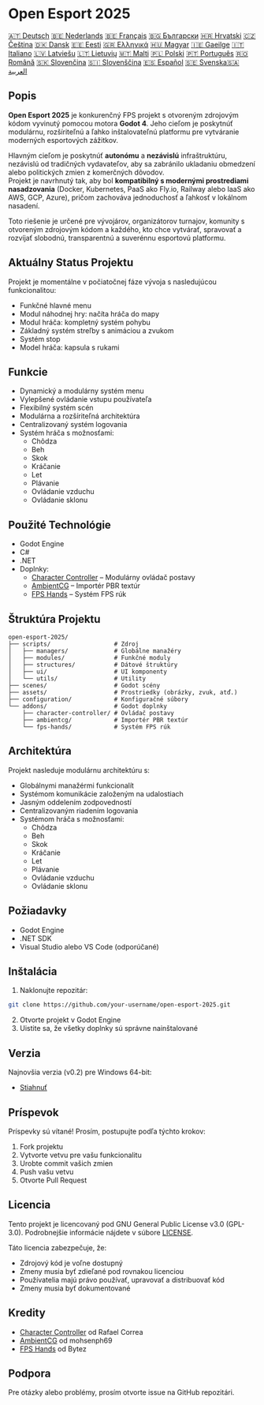 # Open Esport 2025

[🇦🇹 Deutsch](deutsch.md) [🇧🇪 Nederlands](nederlands.md) [🇧🇪 Français](français.md) [🇧🇬 Български](български.md) [🇭🇷 Hrvatski](hrvatski.md) [🇨🇿 Čeština](čeština.md) [🇩🇰 Dansk](dansk.md) [🇪🇪 Eesti](eesti.md) [🇬🇷 Ελληνικά](ελληνικά.md) [🇭🇺 Magyar](magyar.md) [🇮🇪 Gaeilge](gaeilge.md) [🇮🇹 Italiano](italiano.md) [🇱🇻 Latviešu](latviešu.md) [🇱🇹 Lietuvių](lietuvių.md) [🇲🇹 Malti](malti.md) [🇵🇱 Polski](polski.md) [🇵🇹 Português](português.md) [🇷🇴 Română](română.md) [🇸🇰 Slovenčina](slovenčina.md) [🇸🇮 Slovenščina](slovenščina.md) [🇪🇸 Español](español.md) [🇸🇪 Svenska](svenska.md)[🇸🇦 العربية](README-lang/العربية.md)

## Popis

**Open Esport 2025** je konkurenčný FPS projekt s otvoreným zdrojovým kódom vyvinutý pomocou motora **Godot 4**. Jeho cieľom je poskytnúť modulárnu, rozšíriteľnú a ľahko inštalovateľnú platformu pre vytváranie moderných esportových zážitkov.

Hlavným cieľom je poskytnúť **autonómu** a **nezávislú** infraštruktúru, nezávislú od tradičných vydavateľov, aby sa zabránilo ukladaniu obmedzení alebo politických zmien z komerčných dôvodov.  
Projekt je navrhnutý tak, aby bol **kompatibilný s modernými prostrediami nasadzovania** (Docker, Kubernetes, PaaS ako Fly.io, Railway alebo IaaS ako AWS, GCP, Azure), pričom zachováva jednoduchosť a ľahkosť v lokálnom nasadení.

Toto riešenie je určené pre vývojárov, organizátorov turnajov, komunity s otvoreným zdrojovým kódom a každého, kto chce vytvárať, spravovať a rozvíjať slobodnú, transparentnú a suverénnu esportovú platformu.

## Aktuálny Status Projektu
Projekt je momentálne v počiatočnej fáze vývoja s nasledujúcou funkcionalitou:
- Funkčné hlavné menu
- Modul náhodnej hry: načíta hráča do mapy
- Modul hráča: kompletný systém pohybu
- Základný systém streľby s animáciou a zvukom
- Systém stop
- Model hráča: kapsula s rukami

## Funkcie
- Dynamický a modulárny systém menu
- Vylepšené ovládanie vstupu používateľa
- Flexibilný systém scén
- Modulárna a rozšíriteľná architektúra
- Centralizovaný systém logovania
- Systém hráča s možnosťami:
  - Chôdza
  - Beh
  - Skok
  - Kráčanie
  - Let
  - Plávanie
  - Ovládanie vzduchu
  - Ovládanie sklonu

## Použité Technológie
- Godot Engine
- C#
- .NET
- Doplnky:
  - [Character Controller](https://github.com/expressobits/character-controller) – Modulárny ovládač postavy
  - [AmbientCG](https://github.com/mohsenph69/godot-ambientcg) – Importér PBR textúr
  - [FPS Hands](https://codeberg.org/Bytez/godot-fps-hands) – Systém FPS rúk

## Štruktúra Projektu
```
open-esport-2025/
├── scripts/                  # Zdroj
│   ├── managers/             # Globálne manažéry
│   ├── modules/              # Funkčné moduly
│   ├── structures/           # Dátové štruktúry
│   ├── ui/                   # UI komponenty
│   └── utils/                # Utility
├── scenes/                   # Godot scény
├── assets/                   # Prostriedky (obrázky, zvuk, atď.)
├── configuration/            # Konfiguračné súbory
└── addons/                   # Godot doplnky
    ├── character-controller/ # Ovládač postavy
    ├── ambientcg/            # Importér PBR textúr
    └── fps-hands/            # Systém FPS rúk
```

## Architektúra
Projekt nasleduje modulárnu architektúru s:
- Globálnymi manažérmi funkcionalít
- Systémom komunikácie založeným na udalostiach
- Jasným oddelením zodpovedností
- Centralizovaným riadením logovania
- Systémom hráča s možnosťami:
  - Chôdza
  - Beh
  - Skok
  - Kráčanie
  - Let
  - Plávanie
  - Ovládanie vzduchu
  - Ovládanie sklonu

## Požiadavky
- Godot Engine
- .NET SDK
- Visual Studio alebo VS Code (odporúčané)

## Inštalácia
1. Naklonujte repozitár:
```bash
git clone https://github.com/your-username/open-esport-2025.git
```
2. Otvorte projekt v Godot Engine
3. Uistite sa, že všetky doplnky sú správne nainštalované

## Verzia
Najnovšia verzia (v0.2) pre Windows 64-bit:
- [Stiahnuť](https://antisys.fr/Games/openesport2025/Open-eSport-2025-v0.2.7z)

## Príspevok
Príspevky sú vítané! Prosím, postupujte podľa týchto krokov:
1. Fork projektu
2. Vytvorte vetvu pre vašu funkcionalitu
3. Urobte commit vašich zmien
4. Push vašu vetvu
5. Otvorte Pull Request

## Licencia
Tento projekt je licencovaný pod GNU General Public License v3.0 (GPL-3.0). Podrobnejšie informácie nájdete v súbore [LICENSE](LICENSE).

Táto licencia zabezpečuje, že:
- Zdrojový kód je voľne dostupný
- Zmeny musia byť zdieľané pod rovnakou licenciou
- Používatelia majú právo používať, upravovať a distribuovať kód
- Zmeny musia byť dokumentované

## Kredity
- [Character Controller](https://github.com/expressobits/character-controller) od Rafael Correa
- [AmbientCG](https://github.com/mohsenph69/godot-ambientcg) od mohsenph69
- [FPS Hands](https://codeberg.org/Bytez/godot-fps-hands) od Bytez

## Podpora
Pre otázky alebo problémy, prosím otvorte issue na GitHub repozitári. 